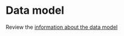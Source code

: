 # Data model

Review the [information about the data model](https://infra.apache.org/asf-pelican-data.html)

